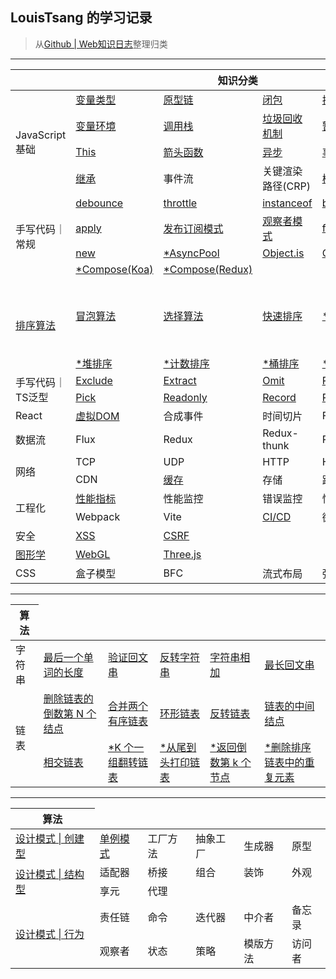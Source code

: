 <link href="./style.css" rel="stylesheet" />

## LouisTsang 的学习记录
> 从[Github | Web知识日志](https://github.com/LouisTsang-jk/Learn-Web)整理归类
---

<table>
    <thead>
        <tr>
            <th colspan="6">知识分类</th>
        </tr>
    </thead>
    <tbody>
        <tr>
            <td rowspan="4">JavaScript基础</td>
            <td><a href="/lib/JavaScript基础/变量类型">变量类型</a></td>
            <td><a href="/lib/JavaScript基础/原型链">原型链</a></td>
            <td><a href="/lib/JavaScript基础/闭包">闭包</a></td>
            <td><a href="/lib/JavaScript基础/执行上下文">执行上下文</a></td>
            <td><a href="/lib/JavaScript基础/词法环境">词法环境</a></td>
        </tr>
        <tr>
            <td><a href="/lib/JavaScript基础/变量环境">变量环境</a></td>
            <td><a href="/lib/JavaScript基础/调用栈">调用栈</a></td>
            <td><a href="/lib/JavaScript基础/垃圾回收机制">垃圾回收机制</a></td>
            <td><a href="/lib/JavaScript基础/暂时性死区">暂时性死区</a></td>
            <td><a href="/lib/JavaScript基础/变量提升">变量提升</a></td>
        </tr>
        <tr>
            <td><a href="/lib/JavaScript基础/This">This</a></td>
            <td><a href="/lib/JavaScript基础/箭头函数">箭头函数</a></td>
            <td><a href="/lib/JavaScript基础/异步">异步</a></td>
            <td><a href="/lib/JavaScript基础/事件循环">事件循环</a></td>
            <td>深克隆</td>
        </tr>
        <tr>
            <td><a href="/lib/JavaScript基础/继承">继承</a></td>
            <td>事件流</td>
            <td>关键渲染路径(CRP)</td>
            <td><a href="/lib/JavaScript基础/模块化">模块化</a></td>
            <td></td>
        </tr>
        <tr>
            <td rowspan="4">手写代码｜常规</td>
            <td><a href="/lib/手写代码/常规/debounce">debounce</a></td>
            <td><a href="/lib/手写代码/常规/throttle">throttle</a></td>
            <td><a href="/lib/手写代码/常规/instanceof">instanceof</a></td>
            <td><a href="/lib/手写代码/常规/bind">bind</a></td>
            <td><a href="/lib/手写代码/常规/call">call</a></td>
        </tr>
        <tr>
            <td><a href="/lib/手写代码/常规/apply">apply</a></td>
            <td><a href="/lib/手写代码/常规/EventEmitter">发布订阅模式</a></td>
            <td><a href="/lib/手写代码/常规/Notifier">观察者模式</a></td>
            <td><a href="/lib/手写代码/常规/flat">flat</a></td>
            <td><a href="/lib/手写代码/常规/Promise">Promise</a></td>
        </tr>
        <tr>
            <td><a href="/lib/手写代码/常规/new">new</a></td>
            <td><a href="/lib/手写代码/常规/AsyncPool">*AsyncPool</a></td>
            <td><a href="/lib/手写代码/常规/Object.is">Object.is</a></td>
            <td><a href="/lib/手写代码/常规/Object.create">Object.create</a></td>
            <td><a href="/lib/手写代码/常规/Object.assign">Object.assign</a></td>
        </tr>
        <tr>
            <td><a href="/lib/手写代码/常规/404">*Compose(Koa)</a></td>
            <td><a href="/lib/手写代码/常规/404">*Compose(Redux)</a></td>
            <td><a href="/lib/手写代码/常规/404"></a></td>
            <td><a href="/lib/手写代码/常规/404"></a></td>
            <td><a href="/lib/手写代码/常规/404"></a></td>
        </tr>
        <tr>
            <td rowspan="2"><a href="/lib/手写代码/常规/apply">排序算法</a></td>
            <td><a href="/lib/手写代码/排序/冒泡算法">冒泡算法</a></td>
            <td><a href="/lib/手写代码/排序/选择算法">选择算法</a></td>
            <td><a href="/lib/手写代码/排序/快速排序">快速排序</a></td>
            <td><a href="/lib/手写代码/排序/插入排序">*插入排序</a></td>
            <td><a href="/lib/手写代码/排序/希尔排序">*希尔排序</a></td>
            <td><a href="/lib/手写代码/排序/归并排序">*归并排序</a></td>
        </tr>
        <tr>
            <td><a href="/lib/手写代码/排序/堆排序">*堆排序</a></td>
            <td><a href="/lib/手写代码/排序/计数排序">*计数排序</a></td>
            <td><a href="/lib/手写代码/排序/桶排序">*桶排序</a></td>
            <td><a href="/lib/手写代码/排序/基数排序">*基数排序</a></td>
            <td><a href="/lib/404"></a></td>
        </tr>
        <tr>
            <td rowspan="2">手写代码｜TS泛型</td>
            <td><a href="/lib/手写代码/TypeScript泛型/Exclude.ts">Exclude</a></td>
            <td><a href="/lib/手写代码/TypeScript泛型/Extract.ts">Extract</a></td>
            <td><a href="/lib/手写代码/TypeScript泛型/Omit.ts">Omit</a></td>
            <td><a href="/lib/手写代码/TypeScript泛型/Parameters.ts">Parameters</a></td>
            <td><a href="/lib/手写代码/TypeScript泛型/Partial.ts">Partial</a></td>
        </tr>
        <tr>
            <td><a href="/lib/手写代码/TypeScript泛型/Pick.ts">Pick</a></td>
            <td><a href="/lib/手写代码/TypeScript泛型/Readonly.ts">Readonly</a></td>
            <td><a href="/lib/手写代码/TypeScript泛型/Record.ts">Record</a></td>
            <td><a href="/lib/手写代码/TypeScript泛型/Required.ts">Required</a></td>
            <td></td>
        </tr>
        <tr>
            <td>React</td>
            <td><a href="/lib/库/React/虚拟DOM">虚拟DOM</a></td>
            <td>合成事件</td>
            <td>时间切片</td>
            <td>Fiber</td>
            <td>Hook</td>
        </tr>
        <tr>
            <td>数据流</td>
            <td>Flux</td>
            <td>Redux</td>
            <td>Redux-thunk</td>
            <td>Redux-saga</td>
            <td>DVA</td>
        </tr>
        <tr>
            <td rowspan="2">网络</td>
            <td>TCP</td>
            <td>UDP</td>
            <td>HTTP</td>
            <td>HTTPS</td>
            <td>DNS</td>
        </tr>
        <tr>
            <td>CDN</td>
            <td><a href="/lib/网络/缓存">缓存</a></td>
            <td>存储</td>
            <td>跨域</td>
            <td></td>
        </tr>
        <tr>
            <td rowspan="2">工程化</td>
            <td><a href="/lib/工程化/性能指标">性能指标</a></td>
            <td>性能监控</td>
            <td>错误监控</td>
            <td>性能优化</td>
            <td>埋点</td>
        </tr>
        <tr>
            <td>Webpack</td>
            <td>Vite</td>
            <td><a href="/lib/工程化/CICD工作流">CI/CD</a></td>
            <td>微前端</td>
            <td></td>
        </tr>
        <tr>
            <td>安全</td>
            <td><a href="/lib/安全/XSS">XSS</a></td>
            <td><a href="/lib/安全/CSRF">CSRF</a></td>
            <td></td>
            <td></td>
        </tr>
        <tr>
            <td><a href="/lib/图形学">图形学</a></td>
            <td><a href="/lib/图形学/WebGL">WebGL</a></td>
            <td><a href="/lib/图形学/WebGL/Three">Three.js</a></td>
            <td></td>
            <td></td>
        </tr>
        <tr>
            <td>CSS</td>
            <td>盒子模型</td>
            <td>BFC</td>
            <td>流式布局</td>
            <td>弹性布局</td>
        </tr>
    </tbody>
</table>

---

<table>
    <thead>
        <tr>
            <th>算法</th>
        </tr>
    </thead>
    <tbody>
        <tr>
            <td>字符串</td>
            <td><a href="/lib/算法/字符串/最后一个单词的长度">最后一个单词的长度</a></td>
            <td><a href="/lib/算法/字符串/验证回文串">验证回文串</a></td>
            <td><a href="/lib/算法/字符串/反转字符串">反转字符串</a></td>
            <td><a href="/lib/算法/字符串/字符串相加">字符串相加</a></td>
            <td><a href="/lib/算法/字符串/最长回文串">最长回文串</a></td>
        </tr>
        <tr>
            <td rowspan="2">链表</td>
            <td><a href="/lib/算法/链表/删除链表的倒数第N个结点">删除链表的倒数第 N 个结点</a></td>
            <td><a href="/lib/算法/链表/合并两个有序链表">合并两个有序链表</a></td>
            <td><a href="/lib/算法/链表/环形链表">环形链表</a></td>
            <td><a href="/lib/算法/链表/反转链表">反转链表</a></td>
            <td><a href="/lib/算法/链表/链表的中间结点">链表的中间结点</a></td>
        </tr>
        <tr>
            <td><a href="/lib/算法/链表/相交链表">相交链表</a></td>
            <td><a href="/lib/算法/链表/K 个一组翻转链表">*K 个一组翻转链表</a></td>
            <td><a href="/lib/算法/链表/从尾到头打印链表">*从尾到头打印链表</a></td>
            <td><a href="/lib/算法/链表/返回倒数第K个节点">*返回倒数第 k 个节点</a></td>
            <td><a href="/lib/算法/链表/删除排序链表中的重复元素">*删除排序链表中的重复元素</a></td>
        </tr>
    </tbody>
</table>

---

<table>
    <thead>
        <tr>
            <th>算法</th>
        </tr>
    </thead>
    <tbody>
        <tr>
            <td><a href="/lib/设计模式">设计模式 | 创建型</a></td>
            <td><a href="/lib/设计模式/Singleton">单例模式</a></td>
            <td>工厂方法</td>
            <td>抽象工厂</td>
            <td>生成器</td>
            <td>原型</td>
        </tr>
        <tr>
            <td rowspan="2"><a href="/lib/设计模式">设计模式 | 结构型</a></td>
            <td>适配器</td>
            <td>桥接</td>
            <td>组合</td>
            <td>装饰</td>
            <td>外观</td>
        </tr>
        <tr>
            <td>享元</td>
            <td>代理</td>
            <td></td>
            <td></td>
            <td></td>
        </tr>
        <tr>
            <td rowspan="2"><a href="/lib/设计模式">设计模式 | 行为</a></td>
            <td>责任链</td>
            <td>命令</td>
            <td>迭代器</td>
            <td>中介者</td>
            <td>备忘录</td>
        </tr>
        <tr>
            <td>观察者</td>
            <td>状态</td>
            <td>策略</td>
            <td>模版方法</td>
            <td>访问者</td>
        </tr>
    </tbody>
</table>
